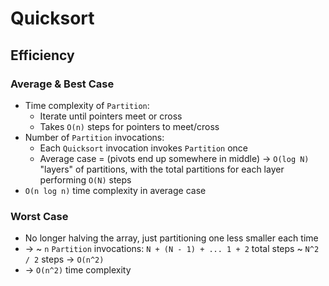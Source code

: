# Quicksort

## Efficiency

### Average & Best Case

- Time complexity of `Partition`:
  - Iterate until pointers meet or cross
  - Takes `O(n)` steps for pointers to meet/cross
- Number of `Partition` invocations:
  - Each `Quicksort` invocation invokes `Partition` once
  - Average case = (pivots end up somewhere in middle) -> `O(log N)` "layers" of partitions, with the total partitions for each layer performing `O(N)` steps
- `O(n log n)` time complexity in average case

### Worst Case

- No longer halving the array, just partitioning one less smaller each time
- -> ~ `n` `Partition` invocations: `N + (N - 1) + ... 1 + 2` total steps ~ `N^2 / 2` steps -> `O(n^2)`
- -> `O(n^2)` time complexity
